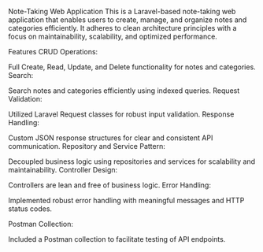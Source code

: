 Note-Taking Web Application
This is a Laravel-based note-taking web application that enables users to create, manage, and organize notes and categories efficiently. It adheres to clean architecture principles with a focus on maintainability, scalability, and optimized performance.

Features
CRUD Operations:

Full Create, Read, Update, and Delete functionality for notes and categories.
Search:

Search notes and categories efficiently using indexed queries.
Request Validation:

Utilized Laravel Request classes for robust input validation.
Response Handling:

Custom JSON response structures for clear and consistent API communication.
Repository and Service Pattern:

Decoupled business logic using repositories and services for scalability and maintainability.
Controller Design:

Controllers are lean and free of business logic.
Error Handling:

Implemented robust error handling with meaningful messages and HTTP status codes.

Postman Collection:

Included a Postman collection to facilitate testing of API endpoints.
